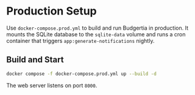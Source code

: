 # Production Setup

Use `docker-compose.prod.yml` to build and run Budgertia in production.
It mounts the SQLite database to the `sqlite-data` volume and runs a cron
container that triggers `app:generate-notifications` nightly.

## Build and Start

```bash
docker compose -f docker-compose.prod.yml up --build -d
```

The web server listens on port `8000`.
